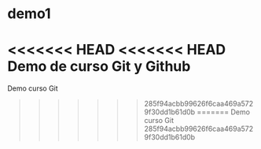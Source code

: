 # demo1
<<<<<<< HEAD
<<<<<<< HEAD
Demo de curso Git y Github
=======
Demo curso Git
>>>>>>> 285f94acbb99626f6caa469a5729f30dd1b61d0b
=======
Demo curso Git
>>>>>>> 285f94acbb99626f6caa469a5729f30dd1b61d0b
